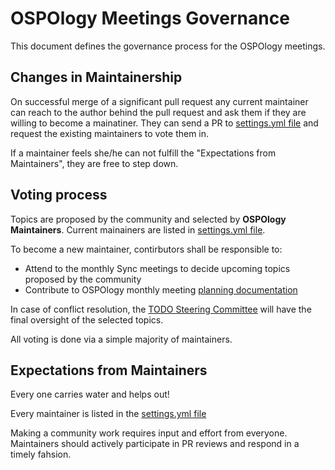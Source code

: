 # OSPOlogy Meetings Governance

This document defines the governance process for the OSPOlogy meetings.

## Changes in Maintainership

On successful merge of a significant pull request any current maintainer can reach to the author behind the pull request and ask them if they are willing to become a mainatiner. They can send a PR to [settings.yml file](https://github.com/todogroup/ospology/blob/main/.github/settings.yml#L18) and request the existing maintainers to vote them in.

If a maintainer feels she/he can not fulfill the "Expectations from Maintainers", they are free to step down.

## Voting process

Topics are proposed by the community and selected by **OSPOlogy Maintainers**. Current mainainers are listed in [settings.yml file](https://github.com/todogroup/ospology/blob/main/.github/settings.yml#L18).

To become a new maintainer, contirbutors shall be responsible to:

* Attend to the monthly Sync meetings to decide upcoming topics proposed by the community
* Contribute to OSPOlogy monthly meeting [planning documentation](https://docs.google.com/document/d/1_J2N2mi3vP1vdOtlvcBNEUh1M1Hawl8mu403HU3wEqQ/edit?usp=sharing)

In case of conflict resolution, the [TODO Steering Committee](https://github.com/todogroup/governance/blob/master/CHARTER.adoc) will have the final oversight of the selected topics.

All voting is done via a simple majority of maintainers.

## Expectations from Maintainers

Every one carries water and helps out!

Every maintainer is listed in the [settings.yml file](https://github.com/todogroup/ospology/blob/main/.github/settings.yml#L18) 

Making a community work requires input and effort from everyone. Maintainers should actively participate in PR reviews and respond in a timely fahsion.

